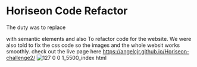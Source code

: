 # Horiseon Code Refactor
The duty was to replace <div> with semantic elements and also To refactor code for the website. We were also told to fix the css code so the images and the whole websit works smoothly. 
check out the live page here https://angelcjr.github.io/Horiseon-challenge2/
![127 0 0 1_5500_index html](https://user-images.githubusercontent.com/79959345/171498328-366dde5a-de09-4643-8b5f-cfbee4fce1c4.png)

